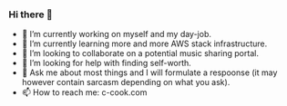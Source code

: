 ### Hi there 👋

- 🔭 I’m currently working on myself and my day-job.
- 🌱 I’m currently learning more and more AWS stack infrastructure.
- 👯 I’m looking to collaborate on a potential music sharing portal.
- 🤔 I’m looking for help with finding self-worth.
- 💬 Ask me about most things and I will formulate a respoonse (it may however contain sarcasm depending on what you ask).
- 📫 How to reach me: c-cook.com

